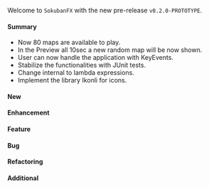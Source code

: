 Welcome to `SokubanFX` with the new pre-release `v0.2.0-PROTOTYPE`.



#### Summary

* Now 80 maps are available to play.
* In the Preview all 10sec a new random map will be now shown.
* User can now handle the application with KeyEvents.
* Stabilize the functionalities with JUnit tests.
* Change internal to lambda expressions.
* Implement the library Ikonli for icons.



#### New



#### Enhancement



#### Feature



#### Bug



#### Refactoring



#### Additional



[//]: # (Issues which will be integrated in this release)
